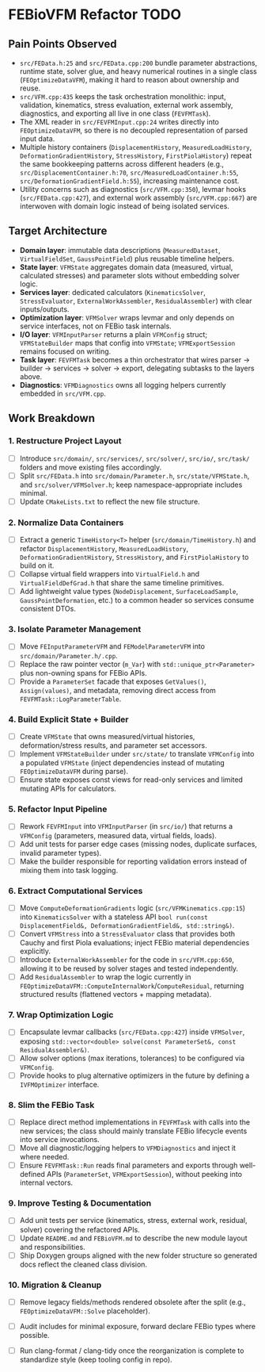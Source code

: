 # FEBioVFM Refactor TODO

## Pain Points Observed
- `src/FEData.h:25` and `src/FEData.cpp:200` bundle parameter abstractions, runtime state, solver glue, and heavy numerical routines in a single class (`FEOptimizeDataVFM`), making it hard to reason about ownership and reuse.
- `src/VFM.cpp:435` keeps the task orchestration monolithic: input, validation, kinematics, stress evaluation, external work assembly, diagnostics, and exporting all live in one class (`FEVFMTask`).
- The XML reader in `src/FEVFMInput.cpp:24` writes directly into `FEOptimizeDataVFM`, so there is no decoupled representation of parsed input data.
- Multiple history containers (`DisplacementHistory`, `MeasuredLoadHistory`, `DeformationGradientHistory`, `StressHistory`, `FirstPiolaHistory`) repeat the same bookkeeping patterns across different headers (e.g., `src/DisplacementContainer.h:70`, `src/MeasuredLoadContainer.h:55`, `src/DeformationGradientField.h:55`), increasing maintenance cost.
- Utility concerns such as diagnostics (`src/VFM.cpp:350`), levmar hooks (`src/FEData.cpp:427`), and external work assembly (`src/VFM.cpp:667`) are interwoven with domain logic instead of being isolated services.

## Target Architecture
- **Domain layer**: immutable data descriptions (`MeasuredDataset`, `VirtualFieldSet`, `GaussPointField`) plus reusable timeline helpers.
- **State layer**: `VFMState` aggregates domain data (measured, virtual, calculated stresses) and parameter slots without embedding solver logic.
- **Services layer**: dedicated calculators (`KinematicsSolver`, `StressEvaluator`, `ExternalWorkAssembler`, `ResidualAssembler`) with clear inputs/outputs.
- **Optimization layer**: `VFMSolver` wraps levmar and only depends on service interfaces, not on FEBio task internals.
- **I/O layer**: `VFMInputParser` returns a plain `VFMConfig` struct; `VFMStateBuilder` maps that config into `VFMState`; `VFMExportSession` remains focused on writing.
- **Task layer**: `FEVFMTask` becomes a thin orchestrator that wires parser → builder → services → solver → export, delegating subtasks to the layers above.
- **Diagnostics**: `VFMDiagnostics` owns all logging helpers currently embedded in `src/VFM.cpp`.

## Work Breakdown

### 1. Restructure Project Layout
- [ ] Introduce `src/domain/`, `src/services/`, `src/solver/`, `src/io/`, `src/task/` folders and move existing files accordingly.
- [ ] Split `src/FEData.h` into `src/domain/Parameter.h`, `src/state/VFMState.h`, and `src/solver/VFMSolver.h`; keep namespace-appropriate includes minimal.
- [ ] Update `CMakeLists.txt` to reflect the new file structure.

### 2. Normalize Data Containers
- [ ] Extract a generic `TimeHistory<T>` helper (`src/domain/TimeHistory.h`) and refactor `DisplacementHistory`, `MeasuredLoadHistory`, `DeformationGradientHistory`, `StressHistory`, and `FirstPiolaHistory` to build on it.
- [ ] Collapse virtual field wrappers into `VirtualField.h` and `VirtualFieldDefGrad.h` that share the same timeline primitives.
- [ ] Add lightweight value types (`NodeDisplacement`, `SurfaceLoadSample`, `GaussPointDeformation`, etc.) to a common header so services consume consistent DTOs.

### 3. Isolate Parameter Management
- [ ] Move `FEInputParameterVFM` and `FEModelParameterVFM` into `src/domain/Parameter.h/.cpp`.
- [ ] Replace the raw pointer vector (`m_Var`) with `std::unique_ptr<Parameter>` plus non-owning spans for FEBio APIs.
- [ ] Provide a `ParameterSet` facade that exposes `GetValues()`, `Assign(values)`, and metadata, removing direct access from `FEVFMTask::LogParameterTable`.

### 4. Build Explicit State + Builder
- [ ] Create `VFMState` that owns measured/virtual histories, deformation/stress results, and parameter set accessors.
- [ ] Implement `VFMStateBuilder` under `src/state/` to translate `VFMConfig` into a populated `VFMState` (inject dependencies instead of mutating `FEOptimizeDataVFM` during parse).
- [ ] Ensure state exposes const views for read-only services and limited mutating APIs for calculators.

### 5. Refactor Input Pipeline
- [ ] Rework `FEVFMInput` into `VFMInputParser` (in `src/io/`) that returns a `VFMConfig` (parameters, measured data, virtual fields, loads).
- [ ] Add unit tests for parser edge cases (missing nodes, duplicate surfaces, invalid parameter types).
- [ ] Make the builder responsible for reporting validation errors instead of mixing them into task logging.

### 6. Extract Computational Services
- [ ] Move `ComputeDeformationGradients` logic (`src/VFMKinematics.cpp:15`) into `KinematicsSolver` with a stateless API `bool run(const DisplacementField&, DeformationGradientField&, std::string&)`.
- [ ] Convert `VFMStress` into a `StressEvaluator` class that provides both Cauchy and first Piola evaluations; inject FEBio material dependencies explicitly.
- [ ] Introduce `ExternalWorkAssembler` for the code in `src/VFM.cpp:650`, allowing it to be reused by solver stages and tested independently.
- [ ] Add `ResidualAssembler` to wrap the logic currently in `FEOptimizeDataVFM::ComputeInternalWork`/`ComputeResidual`, returning structured results (flattened vectors + mapping metadata).

### 7. Wrap Optimization Logic
- [ ] Encapsulate levmar callbacks (`src/FEData.cpp:427`) inside `VFMSolver`, exposing `std::vector<double> solve(const ParameterSet&, const ResidualAssembler&)`.
- [ ] Allow solver options (max iterations, tolerances) to be configured via `VFMConfig`.
- [ ] Provide hooks to plug alternative optimizers in the future by defining a `IVFMOptimizer` interface.

### 8. Slim the FEBio Task
- [ ] Replace direct method implementations in `FEVFMTask` with calls into the new services; the class should mainly translate FEBio lifecycle events into service invocations.
- [ ] Move all diagnostic/logging helpers to `VFMDiagnostics` and inject it where needed.
- [ ] Ensure `FEVFMTask::Run` reads final parameters and exports through well-defined APIs (`ParameterSet`, `VFMExportSession`), without peeking into internal vectors.

### 9. Improve Testing & Documentation
- [ ] Add unit tests per service (kinematics, stress, external work, residual, solver) covering the refactored APIs.
- [ ] Update `README.md` and `FEBioVFM.md` to describe the new module layout and responsibilities.
- [ ] Ship Doxygen groups aligned with the new folder structure so generated docs reflect the cleaned class division.

### 10. Migration & Cleanup
- [ ] Remove legacy fields/methods rendered obsolete after the split (e.g., `FEOptimizeDataVFM::Solve` placeholder).
- [ ] Audit includes for minimal exposure, forward declare FEBio types where possible.
- [ ] Run clang-format / clang-tidy once the reorganization is complete to standardize style (keep tooling config in repo).

